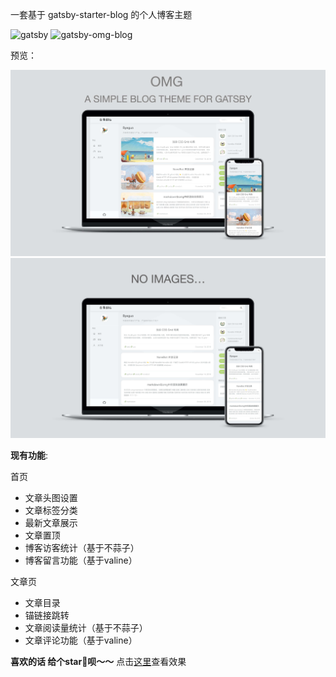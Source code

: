 一套基于 gatsby-starter-blog 的个人博客主题

![gatsby](https://img.shields.io/badge/gatsby-v2.18.12-663399.svg?style=plastic) ![gatsby-omg-blog](https://img.shields.io/badge/gatsby_omg_blog-v0.3-5FCF80.svg?style=plastic)

预览：

![show1](./static/show1.jpg)
![show2](./static/show2.jpg)

**现有功能**:

首页

- 文章头图设置
- 文章标签分类
- 最新文章展示
- 文章置顶
- 博客访客统计（基于不蒜子）
- 博客留言功能（基于valine）

文章页

- 文章目录
- 锚链接跳转
- 文章阅读量统计（基于不蒜子）
- 文章评论功能（基于valine）

**喜欢的话 给个star🌟呗～～**
点击[这里](https://bettertisen.github.io/gatsby-omg-blog/)查看效果


